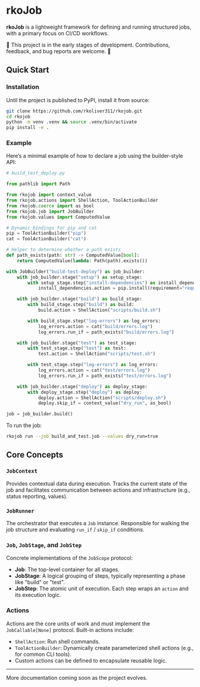 # rkoJob

**rkoJob** is a lightweight framework for defining and running structured jobs, with a primary focus on CI/CD workflows.

🐣 This project is in the early stages of development. Contributions, feedback, and bug reports are welcome. 🌱

## Quick Start

### Installation

Until the project is published to PyPI, install it from source:

```bash
git clone https://github.com/rkoliver311/rkojob.git
cd rkojob
python -m venv .venv && source .venv/bin/activate
pip install -e .
```

### Example

Here’s a minimal example of how to declare a job using the builder-style API:

```python
# build_test_deploy.py

from pathlib import Path

from rkojob import context_value
from rkojob.actions import ShellAction, ToolActionBuilder
from rkojob.coerce import as_bool
from rkojob.job import JobBuilder
from rkojob.values import ComputedValue

# Dynamic bindings for pip and cat
pip = ToolActionBuilder("pip")
cat = ToolActionBuilder("cat")

# Helper to determine whether a path exists
def path_exists(path: str) -> ComputedValue[bool]:
    return ComputedValue(lambda: Path(path).exists())

with JobBuilder("build-test-deploy") as job_builder:
    with job_builder.stage("setup") as setup_stage:
        with setup_stage.step("install-dependencies") as install_dependencies:
            install_dependencies.action = pip.install(requirement="requirements.txt")

    with job_builder.stage("build") as build_stage:
        with build_stage.step("build") as build:
            build.action = ShellAction("scripts/build.sh")

        with build_stage.step("log-errors") as log_errors:
            log_errors.action = cat("build/errors.log")
            log_errors.run_if = path_exists("build/errors.log")

    with job_builder.stage("test") as test_stage:
        with test_stage.step("test") as test:
            test.action = ShellAction("scripts/test.sh")

        with test_stage.step("log-errors") as log_errors:
            log_errors.action = cat("test/errors.log")
            log_errors.run_if = path_exists("test/errors.log")

    with job_builder.stage("deploy") as deploy_stage:
        with deploy_stage.step("deploy") as deploy:
            deploy.action = ShellAction("scripts/deploy.sh")
            deploy.skip_if = context_value("dry_run", as_bool)

job = job_builder.build()
```

To run the job:

```bash
rkojob run --job build_and_test.job --values dry_run=true
```

## Core Concepts

### `JobContext`

Provides contextual data during execution. Tracks the current state of the job and facilitates communication between actions and infrastructure (e.g., status reporting, values).

### `JobRunner`

The orchestrator that executes a `Job` instance. Responsible for walking the job structure and evaluating `run_if` / `skip_if` conditions.

### `Job`, `JobStage`, and `JobStep`

Concrete implementations of the `JobScope` protocol:

- **Job**: The top-level container for all stages.
- **JobStage**: A logical grouping of steps, typically representing a phase like "build" or "test".
- **JobStep**: The atomic unit of execution. Each step wraps an `action` and its execution logic.

### Actions

Actions are the core units of work and must implement the `JobCallable[None]` protocol. Built-in actions include:

- `ShellAction`: Run shell commands.
- `ToolActionBuilder`: Dynamically create parameterized shell actions (e.g., for common CLI tools).
- Custom actions can be defined to encapsulate reusable logic.

---

More documentation coming soon as the project evolves.

